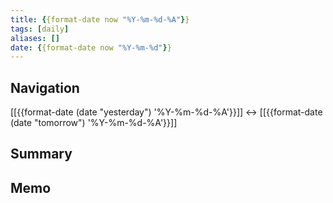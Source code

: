 ```yaml
---
title: {{format-date now "%Y-%m-%d-%A"}}
tags: [daily]
aliases: []
date: {{format-date now "%Y-%m-%d"}}
---
```


## Navigation

[[{{format-date (date "yesterday") '%Y-%m-%d-%A'}}]] <-> [[{{format-date (date "tomorrow") '%Y-%m-%d-%A'}}]]

## Summary

## Memo
